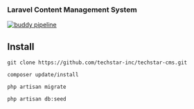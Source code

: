 ### Laravel Content Management System

[![buddy pipeline](https://app.buddy.works/tortuvshin/techstar-cms/pipelines/pipeline/64556/badge.svg?token=fdea9a0514ed5c7478259f1dc3cb36f755de061e14cae07b50d635501cb3c62a "buddy pipeline")](https://app.buddy.works/tortuvshin/techstar-cms/pipelines/pipeline/64556)

##  

## Install

```
git clone https://github.com/techstar-inc/techstar-cms.git
```

```
composer update/install
```

```
php artisan migrate
```

```
php artisan db:seed
```
